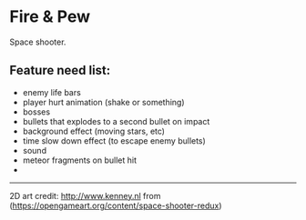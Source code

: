 # Fire & Pew

Space shooter.

## Feature need list:

<!-- - weapon to have capacity -->
<!-- - weapon packs (fly in and catch) -->
<!-- - meteors -->
<!-- - multiple enemy -->
<!-- - shield -->
<!-- - arcade enemy movement (left down right down ...) -->
- enemy life bars
- player hurt animation (shake or something)
- bosses
- bullets that explodes to a second bullet on impact
- background effect (moving stars, etc)
- time slow down effect (to escape enemy bullets)
- sound
- meteor fragments on bullet hit
- 

---

2D art credit: http://www.kenney.nl from (https://opengameart.org/content/space-shooter-redux)
